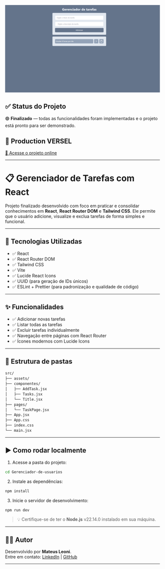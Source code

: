 <div align="center">
  <img width="550px" src="src/img/Gerenciador.png" />
</div>

## ✅ Status do Projeto

🟢 **Finalizado** — todas as funcionalidades foram implementadas e o projeto está pronto para ser demonstrado.

## 🔗 Production VERSEL

[🔗 Acesse o projeto online](https://curso-de-react-mauve.vercel.app/)

---

# 📋 Gerenciador de Tarefas com React

Projeto finalizado desenvolvido com foco em praticar e consolidar conhecimentos em **React**, **React Router DOM** e **Tailwind CSS**. Ele permite que o usuário adicione, visualize e exclua tarefas de forma simples e funcional.

---

## 🚀 Tecnologias Utilizadas

- ✅ React
- ✅ React Router DOM
- ✅ Tailwind CSS
- ✅ Vite
- ✅ Lucide React Icons
- ✅ UUID (para geração de IDs únicos)
- ✅ ESLint + Prettier (para padronização e qualidade de código)

---

## ✨ Funcionalidades

- ✅ Adicionar novas tarefas
- ✅ Listar todas as tarefas
- ✅ Excluir tarefas individualmente
- ✅ Navegação entre páginas com React Router
- ✅ Ícones modernos com Lucide Icons

---

## 📁 Estrutura de pastas

```bash
src/
├── assets/
├── componentes/
│   ├── AddTask.jsx
│   ├── Tasks.jsx
│   └── Title.jsx
├── pages/
│   └── TaskPage.jsx
├── App.jsx
├── App.css
├── index.css
└── main.jsx
```

---

## ▶️ Como rodar localmente

1. Acesse a pasta do projeto:

```bash
cd Gerenciador-de-usuarios
```

2. Instale as dependências:

```bash
npm install
```

3. Inicie o servidor de desenvolvimento:

```bash
npm run dev
```

> 💡 Certifique-se de ter o **Node.js** v22.14.0 instalado em sua máquina.

---

## 🙋‍♂️ Autor

Desenvolvido por **Mateus Leoni**.  
Entre em contato: [LinkedIn](https://www.linkedin.com/in/mateus-leoni-689522296/) | [GitHub](https://github.com/Teuleoni)

---
